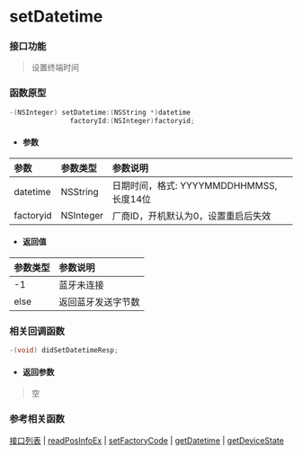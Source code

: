 # setDatetime

### 接口功能

> 设置终端时间

### 函数原型

```objective-c
-(NSInteger) setDatetime:(NSString *)datetime
               factoryId:(NSInteger)factoryid;
```

- #### 参数
| 参数 | 参数类型 | 参数说明 |
| :-------- | :--------| :------ |
| datetime| NSString | 日期时间，格式: YYYYMMDDHHMMSS, 长度14位 |
| factoryid| NSInteger | 厂商ID，开机默认为0，设置重启后失效 |

- #### 返回值
| 参数类型 | 参数说明 |
| :--------| :------ |
| -1 | 蓝牙未连接 |
| else | 返回蓝牙发送字节数 |


### 相关回调函数

```objective-c
-(void) didSetDatetimeResp;
```

- #### 返回参数
> 空

### 参考相关函数
[接口列表](../README.md) | [readPosInfoEx](readPosInfoEx.md) | [setFactoryCode](setFactoryCode.md) | [getDatetime](getDatetime.md) | [getDeviceState](getDeviceState.md)
